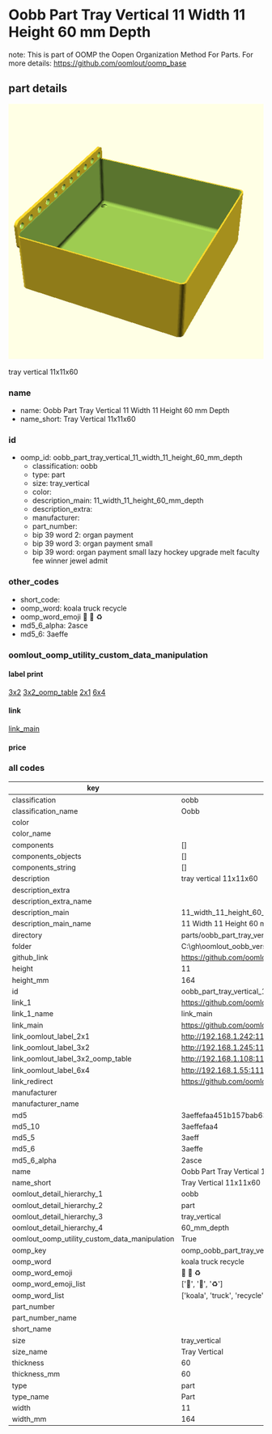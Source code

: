 # Oobb Part Tray Vertical 11 Width 11 Height 60 mm Depth  

note: This is part of OOMP the Oopen Organization Method For Parts. For more details: https://github.com/oomlout/oomp_base

##  part details
  

[![](3dpr.png)](3dpr.png)

tray vertical 11x11x60



### name
* name: Oobb Part Tray Vertical 11 Width 11 Height 60 mm Depth
* name_short: Tray Vertical 11x11x60 
### id
* oomp_id: oobb_part_tray_vertical_11_width_11_height_60_mm_depth
  * classification: oobb
  * type: part
  * size: tray_vertical
  * color: 
  * description_main: 11_width_11_height_60_mm_depth
  * description_extra: 
  * manufacturer: 
  * part_number: 
  * bip 39 word 2: organ payment
  * bip 39 word 3: organ payment small
  * bip 39 word: organ payment small lazy hockey upgrade melt faculty fee winner jewel admit

### other_codes
* short_code: 
* oomp_word: koala truck recycle
* oomp_word_emoji :koala: :truck: :recycle:
* md5_6_alpha: 2asce
* md5_6: 3aeffe






### oomlout_oomp_utility_custom_data_manipulation
#### label print
[3x2](http://192.168.1.245:1112/?label=oomp%202asce)
[3x2_oomp_table](http://192.168.1.108:1112/?label=oomp%202asce)
[2x1](http://192.168.1.242:1112/?label=oomp%202asce)
[6x4](http://192.168.1.55:1112/?label=oomp%202asce)    

#### link

[link_main](https://github.com/oomlout/oomlout_oobb_version_4_generated_parts/tree/main/navigation_oomp/oobb/part/tray_vertical/11_width_11_height_60_mm_depth/part)                              

#### price







### all codes 
| key | value |  
| --- | --- |  
| classification | oobb |  
| classification_name | Oobb |  
| color |  |  
| color_name |  |  
| components | [] |  
| components_objects | [] |  
| components_string | [] |  
| description | tray vertical 11x11x60 |  
| description_extra |  |  
| description_extra_name |  |  
| description_main | 11_width_11_height_60_mm_depth |  
| description_main_name | 11 Width 11 Height 60 mm Depth |  
| directory | parts/oobb_part_tray_vertical_11_width_11_height_60_mm_depth |  
| folder | C:\gh\oomlout_oobb_version_4_generated_parts\parts\oobb_part_tray_vertical_11_width_11_height_60_mm_depth |  
| github_link | https://github.com/oomlout/oomlout_oomp_part_src/tree/main/parts/oobb_part_tray_vertical_11_width_11_height_60_mm_depth |  
| height | 11 |  
| height_mm | 164 |  
| id | oobb_part_tray_vertical_11_width_11_height_60_mm_depth |  
| link_1 | https://github.com/oomlout/oomlout_oobb_version_4_generated_parts/tree/main/navigation_oomp/oobb/part/tray_vertical/11_width_11_height_60_mm_depth/part |  
| link_1_name | link_main |  
| link_main | https://github.com/oomlout/oomlout_oobb_version_4_generated_parts/tree/main/navigation_oomp/oobb/part/tray_vertical/11_width_11_height_60_mm_depth/part |  
| link_oomlout_label_2x1 | http://192.168.1.242:1112/?label=oomp%202asce |  
| link_oomlout_label_3x2 | http://192.168.1.245:1112/?label=oomp%202asce |  
| link_oomlout_label_3x2_oomp_table | http://192.168.1.108:1112/?label=oomp%202asce |  
| link_oomlout_label_6x4 | http://192.168.1.55:1112/?label=oomp%202asce |  
| link_redirect | https://github.com/oomlout/oomlout_oobb_version_4_generated_parts/tree/main/parts/oobb_tray_vertical_11_11_60 |  
| manufacturer |  |  
| manufacturer_name |  |  
| md5 | 3aeffefaa451b157bab637e798e86ce3 |  
| md5_10 | 3aeffefaa4 |  
| md5_5 | 3aeff |  
| md5_6 | 3aeffe |  
| md5_6_alpha | 2asce |  
| name | Oobb Part Tray Vertical 11 Width 11 Height 60 mm Depth |  
| name_short | Tray Vertical 11x11x60  |  
| oomlout_detail_hierarchy_1 | oobb |  
| oomlout_detail_hierarchy_2 | part |  
| oomlout_detail_hierarchy_3 | tray_vertical |  
| oomlout_detail_hierarchy_4 | 60_mm_depth |  
| oomlout_oomp_utility_custom_data_manipulation | True |  
| oomp_key | oomp_oobb_part_tray_vertical_11_width_11_height_60_mm_depth |  
| oomp_word | koala truck recycle |  
| oomp_word_emoji | :koala: :truck: :recycle: |  
| oomp_word_emoji_list | [':koala:', ':truck:', ':recycle:'] |  
| oomp_word_list | ['koala', 'truck', 'recycle'] |  
| part_number |  |  
| part_number_name |  |  
| short_name |  |  
| size | tray_vertical |  
| size_name | Tray Vertical |  
| thickness | 60 |  
| thickness_mm | 60 |  
| type | part |  
| type_name | Part |  
| width | 11 |  
| width_mm | 164 |  
